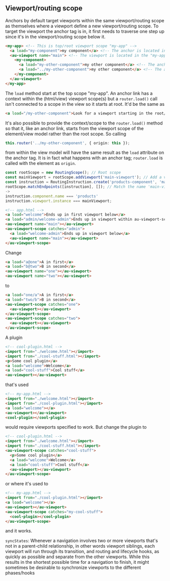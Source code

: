 ## Viewport/routing scope

Anchors by default target viewports within the same viewport/routing scope as themselves where a viewport define a new viewport/routing scope. To target the viewport the anchor tag is in, it first needs to traverse one step up since it's in the viewport/routing scope below it.
```html
<my-app> <!-- This is top/root viewport scope "my-app" -->
  <a load="my-component">my component</a> <!-- The anchor is located in the "my-app" scope and targets viewport(s) in the same scope --->
  <au-viewport name="main"> <!-- The viewport is located in the "my-app" scope, but starts the "main" scope --->
    <my-component>
      <a load="my-other-component">my other component</a> <!-- The anchor is located in the "main" scope and targets viewport(s) in the same scope BUT THERE ISN'T ONE SO NOT WORKING --->
      <a load="../my-other-component">my other component</a> <!-- The anchor is located in the "main" scope and targets viewport(s) one level above, "my-app", after traversing with ../ so THIS WORKS --->
    </my-component>
  </au-viewport>
</my-app>
```
The `load` method start at the top scope "my-app". An anchor link has a context within the (html/view) viewport scope(s) but a `router.load()` call isn't connected to a scope in the view so it starts at root. It'd be the same as
```html
<a load="/my-other-component">Look for a viewport starting in the root/top viewport scope</a>
```
It's also possible to provide the context/scope to the `router.load()` method so that it, like an anchor link, starts from the viewport scope of the element/view model rather than the root scope. So calling
```typescript
this.router('../my-other-component', { origin: this });
```
from within the view model will have the same result as the `load` attribute on the anchor tag. It is in fact what happens with an anchor tag; `router.load` is called with the element as `origin`.


```ts
const rootScope = new RoutingScope(); // Root scope
const mainViewport = rootScope.addViewport('main-viewport'); // Add a viewport 'main-viewport' to root scope
const instruction = RoutingInstruction.create('products-component', 'main-viewport'); // Create a routing instruction with 'products-component' to be loaded in 'main-viewport'
rootScope.matchEndpoints([instruction], []); // Match the name 'main-viewport' to actual `Viewport` instance (=== `mainViewport`)
->
instruction.component.name === 'products'
instruction.viewport.instance === mainViewport;
```

```html
<!-- app.html -->
<a load="welcome">Ends up in first viewport below</a>
<a load="admin/welcome-admin">Ends up in viewport within au-viewport-scope catching 'admin'</a>
<au-viewport name="main"></au-viewport>
<au-viewport-scope catches="admin">
  <a load="welcome-admin">Ends up in viewport below</a>
  <au-viewport name="main"></au-viewport>
</au-viewport-scope>
```

Change
```html
<a load="a@one">A in first</a>
<a load="b@two">B in second</a>
<au-viewport name="one"></au-viewport>
<au-viewport name="two"></au-viewport>
```
to
```html
<a load="one/a">A in first</a>
<a load="two/b">B in second</a>
<au-viewport-scope catches="one">
  <au-viewport></au-viewport>
</au-viewport-scope>
<au-viewport-scope catches="two">
  <au-viewport></au-viewport>
</au-viewport-scope>
```

A plugin
```html
<!-- cool-plugin.html -->
<import from="./welcome.html"></import>
<import from="./cool-stuff.html"></import>
<p>Some cool plugin</a>
<a load="welcome">Welcome</a>
<a load="cool-stuff">Cool stuff</a>
<au-viewport></au-viewport>
```
that's used
```html
<!-- my-app.html -->
<import from="./welcome.html"></import>
<import from="./cool-plugin.html"></import>
<a load="welcome"></a>
<au-viewport></au-viewport>
<cool-plugin></cool-plugin>
```
would require viewports specified to work. But change the plugin to
```html
<!-- cool-plugin.html -->
<import from="./welcome.html"></import>
<import from="./cool-stuff.html"></import>
<au-viewport-scope catches="cool-stuff">
  <p>Some cool plugin</a>
  <a load="welcome">Welcome</a>
  <a load="cool-stuff">Cool stuff</a>
  <au-viewport></au-viewport>
</au-viewport-scope>
```
or where it's used to
```html
<!-- my-app.html -->
<import from="./cool-plugin.html"></import>
<a load="welcome"></a>
<au-viewport></au-viewport>
<au-viewport-scope catches="my-cool-stuff">
  <cool-plugin></cool-plugin>
</au-viewport-scope>
```
and it works.


`syncStates`: Whenever a navigation involves two or more viewports that's not in a parent-child relationship, in other words viewport siblings, each viewport will run through its transition, and routing and lifecycle hooks, as quickly as possible and separate from the other viewports. While this results in the shortest possible time for a navigation to finish, it might sometimes be desirable to synchronize viewports to the different phases/hooks
